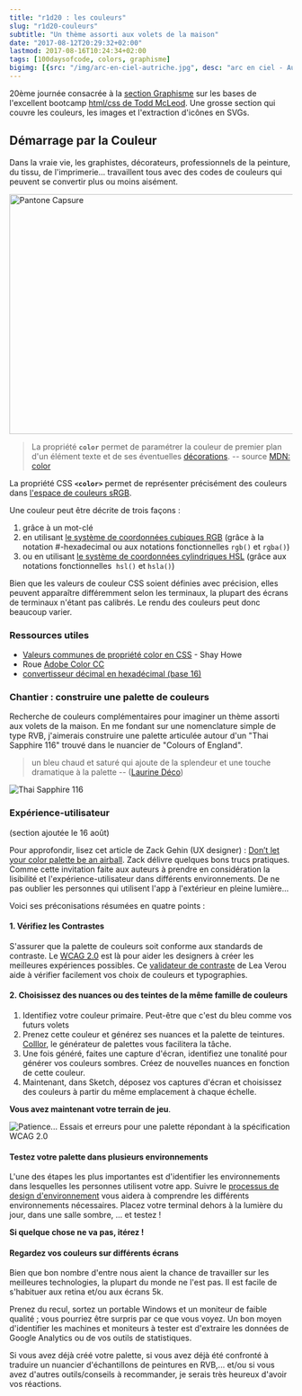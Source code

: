 ```yaml
---
title: "r1d20 : les couleurs"
slug: "r1d20-couleurs"
subtitle: "Un thème assorti aux volets de la maison"
date: "2017-08-12T20:29:32+02:00"
lastmod: 2017-08-16T10:24:34+02:00 
tags: [100daysofcode, colors, graphisme]
bigimg: [{src: "/img/arc-en-ciel-autriche.jpg", desc: "arc en ciel - Autriche"}, {src: "https://upload.wikimedia.org/wikipedia/commons/thumb/5/59/Optical-dispersion.png/220px-Optical-dispersion.png", desc: "Pink Floyd - Prisme"}, {src: "https://monosnap.com/file/41YkcwtgiLQEdKmsjqVuGAf328a5PN.png", desc: "Thai Sapphire (116)"}]
---
```


20ème journée consacrée à la [section Graphisme](https://github.com/GoesToEleven/html-css-bootcamp) sur les bases de l'excellent bootcamp [html/css de Todd McLeod](https://greatercommons.com/learn/how-to-create-a-website). Une grosse section qui couvre les couleurs, les images et l'extraction d'icônes en SVGs. <!--more-->

## Démarrage par la Couleur

Dans la vraie vie, les graphistes, décorateurs, professionnels de la peinture, du tissu, de l'imprimerie... travaillent tous avec des codes de couleurs qui peuvent se convertir plus ou moins aisément. 

<a data-flickr-embed="true"  href="https://www.flickr.com/photos/christopheducamp/48130769213/in/datetaken/" title="Pantone Capsure"><img src="https://live.staticflickr.com/65535/48130769213_277927ecc7_c.jpg" width="800" height="427" alt="Pantone Capsure"></a><script async src="//embedr.flickr.com/assets/client-code.js" charset="utf-8"></script>

> La propriété **`color`** permet de paramétrer la couleur de premier plan d'un élément texte et de ses éventuelles [décorations](https://developer.mozilla.org/fr/docs/Web/CSS/text-decoration). -- source [MDN: color](https://developer.mozilla.org/fr/docs/Web/CSS/color)

La propriété CSS **`<color>`** permet de représenter précisément des couleurs dans [l'espace de couleurs sRGB](https://fr.wikipedia.org/wiki/SRGB). 

Une couleur peut être décrite de trois façons :

  1. grâce à un mot-clé 
  2. en utilisant [le système de coordonnées cubiques RGB](https://fr.wikipedia.org/wiki/Couleur_du_Web#Triplet_hexad.C3.A9cimal) (grâce à la notation #-hexadecimal ou aux notations fonctionnelles `rgb()` et `rgba()`)
  3. ou en utilisant [le système de coordonnées cylindriques HSL](https://fr.wikipedia.org/wiki/Teinte_saturation_lumi%C3%A8re) (grâce aux notations fonctionnelles  `hsl()` et `hsla()`)

Bien que les valeurs de couleur CSS soient définies avec précision, elles peuvent apparaître différemment selon les terminaux, la plupart des écrans de terminaux n'étant pas calibrés. Le rendu des couleurs peut donc beaucoup varier.

### Ressources utiles

- [Valeurs communes de propriété color en CSS](http://learn.shayhowe.com/html-css/getting-to-know-css/#css-property-values) - Shay Howe
- Roue [Adobe Color CC](https://color.adobe.com/fr/create/color-wheel/)
- [convertisseur décimal en hexadécimal (base 16)](http://www.binaryhexconverter.com/decimal-to-hex-converter)


### Chantier : construire une palette de couleurs

Recherche de couleurs complémentaires pour imaginer un thème assorti aux volets de la maison. En me fondant sur une nomenclature simple de type RVB, j'aimerais construire une palette articulée autour d'un "Thai Sapphire 116" trouvé dans le nuancier de "Colours of England".  

> un bleu chaud et saturé qui ajoute de la splendeur et une touche dramatique à la palette -- ([Laurine Déco](http://www.laurinedeco.fr/colours-of-england/2467-little-greene-thai-sapphire-116.html))

![Thai Sapphire 116](/img/thai-sapphire.jpg)

### Expérience-utilisateur

(section ajoutée le 16 août)

Pour approfondir, lisez cet article de Zack Gehin (UX designer) : [Don’t let your color palette be an airball](https://medium.com/ruxers/dont-let-your-color-palette-be-an-airball-30d0f0c14f16). Zack délivre quelques bons trucs pratiques. Comme cette invitation faite aux auteurs à prendre en considération la lisibilité et l'expérience-utilisateur dans différents environnements. De ne pas oublier les personnes qui utilisent l'app à l'extérieur en pleine lumière... 

Voici ses préconisations résumées en quatre points : 

#### 1. Vérifiez les Contrastes 

S'assurer que la palette de couleurs soit conforme aux standards de contraste. Le [WCAG 2.0](https://www.w3.org/TR/WCAG/#visual-audio-contrast) est là pour aider les designers à créer les meilleures expériences possibles. Ce [validateur de contraste](http://leaverou.github.io/contrast-ratio/) de Lea Verou aide à vérifier facilement vos choix de couleurs et typographies. 

#### 2. Choisissez des nuances ou des teintes de la même famille de couleurs

1. Identifiez votre couleur primaire. Peut-être que c'est du bleu comme vos futurs volets
2. Prenez cette couleur et générez ses nuances et la palette de teintures. [Colllor](http://colllor.com/), le générateur de palettes vous facilitera la tâche.
3. Une fois généré, faites une capture d'écran, identifiez une tonalité pour générer vos couleurs sombres. Créez de nouvelles nuances en fonction de cette couleur.
4. Maintenant, dans Sketch, déposez vos captures d'écran et choisissez des couleurs à partir du même emplacement à chaque échelle.

**Vous avez maintenant votre terrain de jeu**.

![Patience... Essais et erreurs pour une palette répondant à la spécification WCAG 2.0](/img/palette-couleurs.png)


#### Testez votre palette dans plusieurs environnements

L'une des étapes les plus importantes est d'identifier les environnements dans lesquelles les personnes utilisent votre app. Suivre le [processus de design d'environnement](https://medium.com/ruxers/environment-design-stop-limiting-design-to-digital-space-c10a10589b92) vous aidera à comprendre les différents environnements nécessaires. Placez votre terminal dehors à la lumière du jour, dans une salle sombre, ... et testez ! 

**Si quelque chose ne va pas, itérez !**

#### Regardez vos couleurs sur différents écrans 

Bien que bon nombre d'entre nous aient la chance de travailler sur les meilleures technologies, la plupart du monde ne l'est pas. Il est facile de s'habituer aux retina et/ou aux écrans 5k. 

Prenez du recul, sortez un portable Windows et un moniteur de faible qualité ; vous pourriez être surpris par ce que vous voyez. Un bon moyen d'identifier les machines et moniteurs à tester est d'extraire les données de Google Analytics ou de vos outils de statistiques.

Si vous avez déjà créé votre palette, si vous avez déjà été confronté à traduire un nuancier d'échantillons de peintures en RVB,... et/ou si vous avez d'autres outils/conseils à recommander, je serais très heureux d'avoir vos réactions.










 
